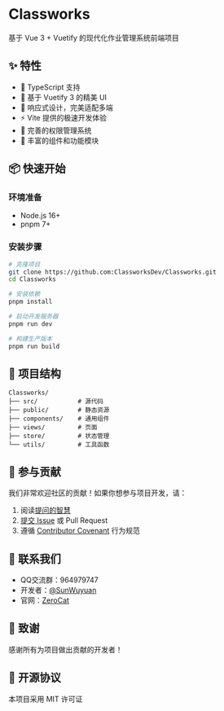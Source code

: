 # Classworks

基于 Vue 3 + Vuetify 的现代化作业管理系统前端项目

## ✨ 特性

- 🎯 TypeScript 支持
- 🎨 基于 Vuetify 3 的精美 UI
- 📱 响应式设计，完美适配多端
- ⚡️ Vite 提供的极速开发体验
- 🔑 完善的权限管理系统
- 🎉 丰富的组件和功能模块

## 📦 快速开始

### 环境准备

- Node.js 16+
- pnpm 7+

### 安装步骤

```bash
# 克隆项目
git clone https://github.com:ClassworksDev/Classworks.git
cd Classworks

# 安装依赖
pnpm install

# 启动开发服务器
pnpm run dev

# 构建生产版本
pnpm run build
```

## 📂 项目结构

```
Classworks/
├── src/           # 源代码
├── public/        # 静态资源
├── components/    # 通用组件
├── views/         # 页面
├── store/         # 状态管理
└── utils/         # 工具函数
```

## 🤝 参与贡献

我们非常欢迎社区的贡献！如果你想参与项目开发，请：

1. 阅读[提问的智慧](https://github.com/ryanhanwu/How-To-Ask-Questions-The-Smart-Way/blob/main/README-zh_CN.md)
2. [提交 Issue](https://github.com/ZeroCatDev/ZeroCat/issues/new) 或 Pull Request
3. 遵循 [Contributor Covenant](http://contributor-covenant.org/version/1/3/0/) 行为规范

## 👥 联系我们

- QQ交流群：964979747
- 开发者：[@SunWuyuan](https://github.com/sunwuyuan)
- 官网：[ZeroCat](https://zerocat.houlangs.com)

## 🙏 致谢

感谢所有为项目做出贡献的开发者！

## 📄 开源协议

本项目采用 MIT 许可证